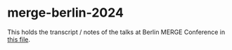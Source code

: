 # merge-berlin-2024
This holds the transcript / notes of the talks at Berlin MERGE Conference in [this file](merge.md).
